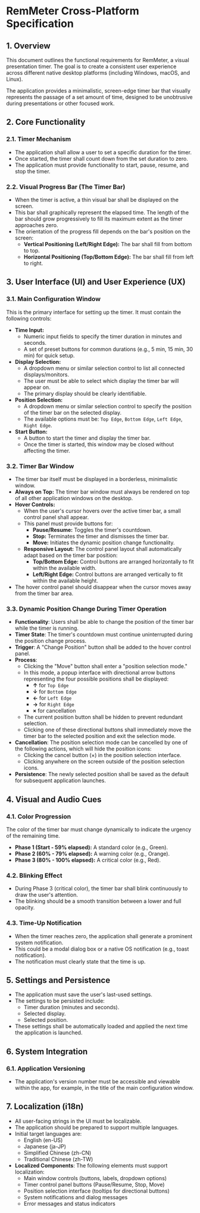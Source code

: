 # RemMeter Cross-Platform Specification

## 1. Overview

This document outlines the functional requirements for RemMeter, a visual presentation timer. The goal is to create a consistent user experience across different native desktop platforms (including Windows, macOS, and Linux).

The application provides a minimalistic, screen-edge timer bar that visually represents the passage of a set amount of time, designed to be unobtrusive during presentations or other focused work.

## 2. Core Functionality

### 2.1. Timer Mechanism

- The application shall allow a user to set a specific duration for the timer.
- Once started, the timer shall count down from the set duration to zero.
- The application must provide functionality to start, pause, resume, and stop the timer.

### 2.2. Visual Progress Bar (The Timer Bar)

- When the timer is active, a thin visual bar shall be displayed on the screen.
- This bar shall graphically represent the elapsed time. The length of the bar should grow progressively to fill its maximum extent as the timer approaches zero.
- The orientation of the progress fill depends on the bar's position on the screen:
    - **Vertical Positioning (Left/Right Edge):** The bar shall fill from bottom to top.
    - **Horizontal Positioning (Top/Bottom Edge):** The bar shall fill from left to right.

## 3. User Interface (UI) and User Experience (UX)

### 3.1. Main Configuration Window

This is the primary interface for setting up the timer. It must contain the following controls:

- **Time Input:**
    - Numeric input fields to specify the timer duration in minutes and seconds.
    - A set of preset buttons for common durations (e.g., 5 min, 15 min, 30 min) for quick setup.
- **Display Selection:**
    - A dropdown menu or similar selection control to list all connected displays/monitors.
    - The user must be able to select which display the timer bar will appear on.
    - The primary display should be clearly identifiable.
- **Position Selection:**
    - A dropdown menu or similar selection control to specify the position of the timer bar on the selected display.
    - The available options must be: `Top Edge`, `Bottom Edge`, `Left Edge`, `Right Edge`.
- **Start Button:**
    - A button to start the timer and display the timer bar.
    - Once the timer is started, this window may be closed without affecting the timer.

### 3.2. Timer Bar Window

- The timer bar itself must be displayed in a borderless, minimalistic window.
- **Always on Top:** The timer bar window must always be rendered on top of all other application windows on the desktop.
- **Hover Controls:**
    - When the user's cursor hovers over the active timer bar, a small control panel shall appear.
    - This panel must provide buttons for:
        - **Pause/Resume:** Toggles the timer's countdown.
        - **Stop:** Terminates the timer and dismisses the timer bar.
        - **Move:** Initiates the dynamic position change functionality.
    - **Responsive Layout:** The control panel layout shall automatically adapt based on the timer bar position:
        - **Top/Bottom Edge:** Control buttons are arranged horizontally to fit within the available width.
        - **Left/Right Edge:** Control buttons are arranged vertically to fit within the available height.
- The hover control panel should disappear when the cursor moves away from the timer bar area.

### 3.3. Dynamic Position Change During Timer Operation

- **Functionality**: Users shall be able to change the position of the timer bar while the timer is running.
- **Timer State**: The timer's countdown must continue uninterrupted during the position change process.
- **Trigger**: A "Change Position" button shall be added to the hover control panel.
- **Process**:
    - Clicking the "Move" button shall enter a "position selection mode."
    - In this mode, a popup interface with directional arrow buttons representing the four possible positions shall be displayed:
        - **↑** for `Top Edge`
        - **↓** for `Bottom Edge`  
        - **←** for `Left Edge`
        - **→** for `Right Edge`
        - **×** for cancellation
    - The current position button shall be hidden to prevent redundant selection.
    - Clicking one of these directional buttons shall immediately move the timer bar to the selected position and exit the selection mode.
- **Cancellation**: The position selection mode can be cancelled by one of the following actions, which will hide the position icons:
    - Clicking the cancel button (×) in the position selection interface.
    - Clicking anywhere on the screen outside of the position selection icons.
- **Persistence**: The newly selected position shall be saved as the default for subsequent application launches.

## 4. Visual and Audio Cues

### 4.1. Color Progression

The color of the timer bar must change dynamically to indicate the urgency of the remaining time.

- **Phase 1 (Start - 59% elapsed):** A standard color (e.g., Green).
- **Phase 2 (60% - 79% elapsed):** A warning color (e.g., Orange).
- **Phase 3 (80% - 100% elapsed):** A critical color (e.g., Red).

### 4.2. Blinking Effect

- During Phase 3 (critical color), the timer bar shall blink continuously to draw the user's attention.
- The blinking should be a smooth transition between a lower and full opacity.

### 4.3. Time-Up Notification

- When the timer reaches zero, the application shall generate a prominent system notification.
- This could be a modal dialog box or a native OS notification (e.g., toast notification).
- The notification must clearly state that the time is up.

## 5. Settings and Persistence

- The application must save the user's last-used settings.
- The settings to be persisted include:
    - Timer duration (minutes and seconds).
    - Selected display.
    - Selected position.
- These settings shall be automatically loaded and applied the next time the application is launched.

## 6. System Integration

### 6.1. Application Versioning
- The application's version number must be accessible and viewable within the app, for example, in the title of the main configuration window.

## 7. Localization (i18n)

- All user-facing strings in the UI must be localizable.
- The application should be prepared to support multiple languages.
- Initial target languages are:
    - English (en-US)
    - Japanese (ja-JP)
    - Simplified Chinese (zh-CN)
    - Traditional Chinese (zh-TW)
- **Localized Components**: The following elements must support localization:
    - Main window controls (buttons, labels, dropdown options)
    - Timer control panel buttons (Pause/Resume, Stop, Move)
    - Position selection interface (tooltips for directional buttons)
    - System notifications and dialog messages
    - Error messages and status indicators 